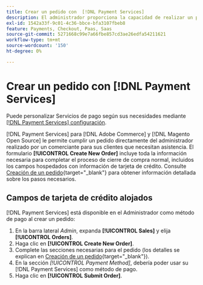 ```yaml
---
title: Crear un pedido con  [!DNL Payment Services]
description: El administrador proporciona la capacidad de realizar un pedido utilizando  [!DNL Payment Services] directamente del administrador por parte de un comerciante para los clientes que necesitan asistencia.
exl-id: 1542a33f-9c01-4c36-bbce-bfa3107fbeb8
feature: Payments, Checkout, Paas, Saas
source-git-commit: 5271668c99e7a66fbe857cd3ae26edfa54211621
workflow-type: tm+mt
source-wordcount: '150'
ht-degree: 0%

---
```


# Crear un pedido con [!DNL Payment Services]

Puede personalizar Servicios de pago según sus necesidades mediante [[!DNL Payment Services] configuración](settings.md).

[!DNL Payment Services] para [!DNL Adobe Commerce] y [!DNL Magento Open Source] le permite cumplir un pedido directamente del administrador realizado por un comerciante para sus clientes que necesitan asistencia. El formulario **[!UICONTROL Create New Order]** incluye toda la información necesaria para completar el proceso de cierre de compra normal, incluidos los campos hospedados con información de tarjeta de crédito. Consulte [Creación de un pedido](https://experienceleague.adobe.com/en/docs/commerce-admin/stores-sales/point-of-purchase/assist/customer-account-create-order){target="_blank"} para obtener información detallada sobre los pasos necesarios.

## Campos de tarjeta de crédito alojados

[!DNL Payment Services] está disponible en el Administrador como método de pago al crear un pedido:

1. En la barra lateral _Admin_, expanda **[!UICONTROL Sales]** y elija **[!UICONTROL Orders]**.
1. Haga clic en **[!UICONTROL Create New Order]**.
1. Complete las secciones necesarias para el pedido (los detalles se explican en [Creación de un pedido](https://experienceleague.adobe.com/en/docs/commerce-admin/stores-sales/point-of-purchase/assist/customer-account-create-order){target="_blank"}).
1. En la sección _[!UICONTROL Payment Method]_, debería poder usar su [!DNL Payment Services] como método de pago.
1. Haga clic en **[!UICONTROL Submit Order]**.
